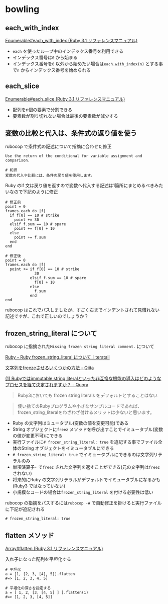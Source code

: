 # bowling

## each_with_index

[Enumerable\#each\_with\_index \(Ruby 3\.1 リファレンスマニュアル\)](https://docs.ruby-lang.org/ja/latest/method/Enumerable/i/each_with_index.html)

* `each` を使ったループ中のインデックス番号を利用できる
* インデックス番号は`0` から始まる
* インデックス番号を`0` 以外から始めたい場合は`each.with_index(n)` とする事で`n` からインデックス番号を始められる

## each_slice

[Enumerable\#each\_slice \(Ruby 3\.1 リファレンスマニュアル\)](https://docs.ruby-lang.org/ja/latest/method/Enumerable/i/each_slice.html)

* 配列をn個の要素で分割できる
* 要素数が割り切れない場合は最後の要素数が減少する

## 変数の比較と代入は、条件式の返り値を使う

rubocop で条件式の記述について指摘に合わせた修正

```
Use the return of the conditional for variable assignment and comparison.

# 和訳
変数の代入や比較には、条件の戻り値を使用します。
```

Ruby のif 文は戻り値を返すので変数へ代入する記述は1箇所にまとめるべきみたいなので下記のように修正

```
# 修正前
point = 0
frames.each do |f|
  if f[0] == 10 # strike
    point += 30
  elsif f.sum == 10 # spare
    point += f[0] + 10
  else
    point += f.sum
  end
end
```

```
# 修正後
point = 0
frames.each do |f|
  point += if f[0] == 10 # strike
             30
           elsif f.sum == 10 # spare
             f[0] + 10
           else
             f.sum
           end
end
```

rubocop はこれでパスしましたが、すごく右までインデントされて見慣れない記述ですが、これで正しいのでしょうか？

## frozen_string_literal について

rubocop に指摘された`Missing frozen string literal comment.` について

[Ruby \- Ruby frozen\_string\_literal について｜teratail](https://teratail.com/questions/74592)

[文字列をfreezeさせるいくつかの方法 \- Qiita](https://qiita.com/jnchito/items/e2687e2bf2f49411a1b4)

[\(1\) Rubyではimmutable string literalといった非互換な機能の導入はどのようなプロセスを経て決定されますか？ \- Quora](https://jp.quora.com/Ruby%E3%81%A7%E3%81%AFimmutable-string-literal%E3%81%A8%E3%81%84%E3%81%A3%E3%81%9F%E9%9D%9E%E4%BA%92%E6%8F%9B%E3%81%AA%E6%A9%9F%E8%83%BD%E3%81%AE%E5%B0%8E%E5%85%A5%E3%81%AF%E3%81%A9%E3%81%AE%E3%82%88%E3%81%86)

> Ruby3においても frozen string literals をデフォルトとすることはない

> 使い捨てのRubyプログラムや小さなサンプルコードであれば、frozen_string_literalをわざわざ付けるメリットは少ないと思います。

* Ruby の文字列はミュータブル(変数の値を変更可能)である
* String オブジェクトに`freez` メソッドを呼び出すことでイミュータブル(変数の値が変更不可)にできる
* 実行ファイルに`# frozen_string_literal: true` を追記する事でファイル全体のString オブジェクトをイミュータブルにできる
* `# frozen_string_literal: true` でイミュータブルにできるのは文字列リテラルのみ
* 単項演算子`-` で`freez` された文字列を返すことができる(元の文字列は`freez` されない)
* 将来的にRuby の文字列リテラルがデフォルトでイミュータブルになるかも(Ruby3 ではなっていない)
* 小規模なコードの場合は`frozen_string_literal` を付ける必要性は低い

rubocop の指摘をパスするには`rubocop -A` で自動修正を掛けると実行ファイルに下記が追記される

```
# frozen_string_literal: true
```

## flatten メソッド

[Array\#flatten \(Ruby 3\.1 リファレンスマニュアル\)](https://docs.ruby-lang.org/ja/latest/method/Array/i/flatten.html)

入れ子になった配列を平坦化する

```
# 平坦化
a = [1, [2, 3, [4], 5]].flatten
#=> [1, 2, 3, 4, 5]

# 平坦化の深さを指定する
a = [ 1, 2, [3, [4, 5] ] ].flatten(1)
#=> [1, 2, 3, [4, 5]]
```
